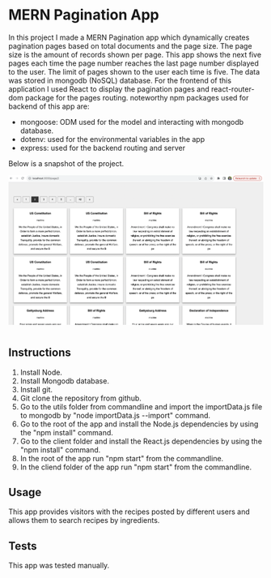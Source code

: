 # MERN Pagination App

In this project I made a MERN Pagination app which dynamically creates pagination pages based on total documents and the page size. The page size is the amount of records shown per page.  This app shows the next five pages each time the page number reaches the last page number displayed to the user.  The limit of pages shown to the user each time is five. The data was stored in mongodb (NoSQL) database. For the frontend of this application I used React to display the pagination pages and react-router-dom package for the pages routing.
noteworthy npm packages used for backend of this app are:
* mongoose: ODM used for the model and interacting with mongodb database.
* dotenv: used for the environmental variables in the app
* express: used for the backend routing and server


Below is a snapshot of the project.

![Mini Food App](/Assets/MERN-pagination.png)

#


## Instructions

1. Install Node.
2. Install Mongodb database.
3. Install git.
4. Git clone the repository from github.
5. Go to the utils folder from commandline and import the importData.js file to mongodb by "node importData.js --import" command.
6. Go to the root of the app and install the Node.js dependencies by using the "npm install" command.
7. Go to the client folder and install the React.js dependencies by using the "npm install" command.
8. In the root of the app run "npm start" from the commandline.
9. In the cliend folder of the app run "npm start" from the commandline.

## Usage
This app provides visitors with the recipes posted by different users and allows them to search recipes by ingredients.

## Tests
This app was tested manually.


